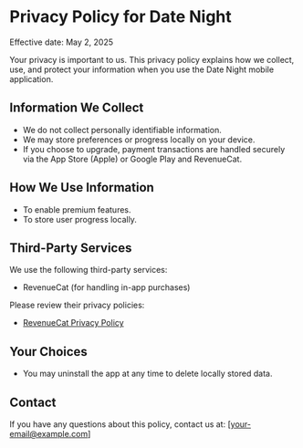 # Privacy Policy for Date Night

Effective date: May 2, 2025

Your privacy is important to us. This privacy policy explains how we collect, use, and protect your information when you use the Date Night mobile application.

## Information We Collect

- We do not collect personally identifiable information.
- We may store preferences or progress locally on your device.
- If you choose to upgrade, payment transactions are handled securely via the App Store (Apple) or Google Play and RevenueCat.

## How We Use Information

- To enable premium features.
- To store user progress locally.

## Third-Party Services

We use the following third-party services:
- RevenueCat (for handling in-app purchases)

Please review their privacy policies:
- [RevenueCat Privacy Policy](https://www.revenuecat.com/privacy)

## Your Choices

- You may uninstall the app at any time to delete locally stored data.

## Contact

If you have any questions about this policy, contact us at: [your-email@example.com]

